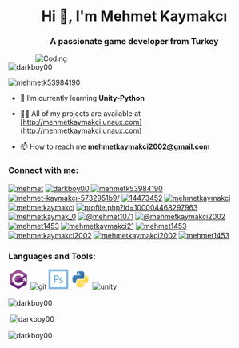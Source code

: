 <h1 align="center">Hi 👋, I'm Mehmet Kaymakcı</h1>
<h3 align="center">A passionate game developer from Turkey</h3>
<img align= "right" alt= "Coding" width="450" src="https://steamuserimages-a.akamaihd.net/ugc/954101135156565426/21D9841F8E03ED30D91A7720388E1E8D3A464FC0/">

<p align="left"> <img src="https://komarev.com/ghpvc/?username=darkboy00&label=Profile%20views&color=0e75b6&style=flat" alt="darkboy00" /> </p>

<p align="left"> <a href="https://twitter.com/mehmetk53984190" target="blank"><img src="https://img.shields.io/twitter/follow/mehmetk53984190?logo=twitter&style=for-the-badge" alt="mehmetk53984190" /></a> </p>

- 🌱 I’m currently learning **Unity-Python**

- 👨‍💻 All of my projects are available at [http://mehmetkaymakci.unaux.com](http://mehmetkaymakci.unaux.com)

- 📫 How to reach me **mehmetkaymakci2002@gmail.com**

<h3 align="left">Connect with me:</h3>
<p align="left">
<a href="https://codepen.io/mehmet" target="blank"><img align="center" src="https://raw.githubusercontent.com/rahuldkjain/github-profile-readme-generator/master/src/images/icons/Social/codepen.svg" alt="mehmet" height="30" width="40" /></a>
<a href="https://dev.to/darkboy00" target="blank"><img align="center" src="https://raw.githubusercontent.com/rahuldkjain/github-profile-readme-generator/master/src/images/icons/Social/devto.svg" alt="darkboy00" height="30" width="40" /></a>
<a href="https://twitter.com/mehmetk53984190" target="blank"><img align="center" src="https://raw.githubusercontent.com/rahuldkjain/github-profile-readme-generator/master/src/images/icons/Social/twitter.svg" alt="mehmetk53984190" height="30" width="40" /></a>
<a href="https://linkedin.com/in/mehmet-kaymakçı-5732951b9/" target="blank"><img align="center" src="https://raw.githubusercontent.com/rahuldkjain/github-profile-readme-generator/master/src/images/icons/Social/linked-in-alt.svg" alt="mehmet-kaymakçı-5732951b9/" height="30" width="40" /></a>
<a href="https://stackoverflow.com/users/14473452" target="blank"><img align="center" src="https://raw.githubusercontent.com/rahuldkjain/github-profile-readme-generator/master/src/images/icons/Social/stack-overflow.svg" alt="14473452" height="30" width="40" /></a>
<a href="https://codesandbox.com/mehmetkaymakci" target="blank"><img align="center" src="https://raw.githubusercontent.com/rahuldkjain/github-profile-readme-generator/master/src/images/icons/Social/codesandbox.svg" alt="mehmetkaymakci" height="30" width="40" /></a>
<a href="https://kaggle.com/mehmetkaymakci" target="blank"><img align="center" src="https://raw.githubusercontent.com/rahuldkjain/github-profile-readme-generator/master/src/images/icons/Social/kaggle.svg" alt="mehmetkaymakci" height="30" width="40" /></a>
<a href="https://fb.com/profile.php?id=100004468297963" target="blank"><img align="center" src="https://raw.githubusercontent.com/rahuldkjain/github-profile-readme-generator/master/src/images/icons/Social/facebook.svg" alt="profile.php?id=100004468297963" height="30" width="40" /></a>
<a href="https://instagram.com/mehmetkaymak_0" target="blank"><img align="center" src="https://raw.githubusercontent.com/rahuldkjain/github-profile-readme-generator/master/src/images/icons/Social/instagram.svg" alt="mehmetkaymak_0" height="30" width="40" /></a>
<a href="https://hashnode.com/@mehmet1071" target="blank"><img align="center" src="https://raw.githubusercontent.com/rahuldkjain/github-profile-readme-generator/master/src/images/icons/Social/hashnode.svg" alt="@mehmet1071" height="30" width="40" /></a>
<a href="https://medium.com/@mehmetkaymakci2002" target="blank"><img align="center" src="https://raw.githubusercontent.com/rahuldkjain/github-profile-readme-generator/master/src/images/icons/Social/medium.svg" alt="@mehmetkaymakci2002" height="30" width="40" /></a>
<a href="https://www.codechef.com/users/mehmet1453" target="blank"><img align="center" src="https://cdn.jsdelivr.net/npm/simple-icons@3.1.0/icons/codechef.svg" alt="mehmet1453" height="30" width="40" /></a>
<a href="https://www.hackerrank.com/mehmetkaymakci21" target="blank"><img align="center" src="https://raw.githubusercontent.com/rahuldkjain/github-profile-readme-generator/master/src/images/icons/Social/hackerrank.svg" alt="mehmetkaymakci21" height="30" width="40" /></a>
<a href="https://codeforces.com/profile/mehmet1453" target="blank"><img align="center" src="https://raw.githubusercontent.com/rahuldkjain/github-profile-readme-generator/master/src/images/icons/Social/codeforces.svg" alt="mehmet1453" height="30" width="40" /></a>
<a href="https://www.leetcode.com/mehmetkaymakci2002" target="blank"><img align="center" src="https://raw.githubusercontent.com/rahuldkjain/github-profile-readme-generator/master/src/images/icons/Social/leet-code.svg" alt="mehmetkaymakci2002" height="30" width="40" /></a>
<a href="https://auth.geeksforgeeks.org/user/mehmetkaymakci2002" target="blank"><img align="center" src="https://raw.githubusercontent.com/rahuldkjain/github-profile-readme-generator/master/src/images/icons/Social/geeks-for-geeks.svg" alt="mehmetkaymakci2002" height="30" width="40" /></a>
<a href="https://www.topcoder.com/members/mehmet1453" target="blank"><img align="center" src="https://raw.githubusercontent.com/rahuldkjain/github-profile-readme-generator/master/src/images/icons/Social/topcoder.svg" alt="mehmet1453" height="30" width="40" /></a>
</p>

<h3 align="left">Languages and Tools:</h3>
<p align="left"> <a href="https://www.w3schools.com/cs/" target="_blank" rel="noreferrer"> <img src="https://raw.githubusercontent.com/devicons/devicon/master/icons/csharp/csharp-original.svg" alt="csharp" width="40" height="40"/> </a> <a href="https://git-scm.com/" target="_blank" rel="noreferrer"> <img src="https://www.vectorlogo.zone/logos/git-scm/git-scm-icon.svg" alt="git" width="40" height="40"/> </a> <a href="https://www.photoshop.com/en" target="_blank" rel="noreferrer"> <img src="https://raw.githubusercontent.com/devicons/devicon/master/icons/photoshop/photoshop-line.svg" alt="photoshop" width="40" height="40"/> </a> <a href="https://www.python.org" target="_blank" rel="noreferrer"> <img src="https://raw.githubusercontent.com/devicons/devicon/master/icons/python/python-original.svg" alt="python" width="40" height="40"/> </a> <a href="https://unity.com/" target="_blank" rel="noreferrer"> <img src="https://www.vectorlogo.zone/logos/unity3d/unity3d-icon.svg" alt="unity" width="40" height="40"/> </a> </p>

<p><img align="center" src="https://github-readme-stats.vercel.app/api/top-langs?username=darkboy00&show_icons=true&locale=en&layout=compact" alt="darkboy00" /></p>

<p>&nbsp;<img align="center" src="https://github-readme-stats.vercel.app/api?username=darkboy00&show_icons=true&locale=en" alt="darkboy00" /></p>

<p><img align="center" src="https://github-readme-streak-stats.herokuapp.com/?user=darkboy00&" alt="darkboy00" /></p>
